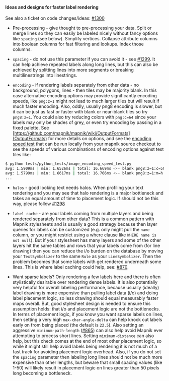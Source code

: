 #### Ideas and designs for faster label rendering

See also a ticket on code changes/ideas: [#1300](https://github.com/mapnik/mapnik/issues/1300)

* Pre-processing - give thought to pre-processing your data. Split or merge lines so they can easily be labeled nicely without fancy options like `spacing` (see below). Simplify vertices. Collapse attribute columns into boolean columns for fast filtering and lookups. Index those columns.

* `spacing` - do not use this parameter if you can avoid it - see [#1299](https://github.com/mapnik/mapnik/issues/1299). It can help achieve repeated labels along long lines, but this can also be achieved by splitting lines into more segments or breaking multilinestrings into linestrings. 

* `encoding` - if rendering labels separately from other data - no background, polygons, lines - then tiles may be majority blank. In this case alternative encoding options may provide significantly encoding speeds, like `png:z=1` might not lead to much larger tiles but will result if much faster encoding. Also, oddly, usually png8 encoding is slower, but it can be just as fast or faster with blank or near-blank tiles so try `png8:z=1`. You could also try reducing colors with `png:c=64` since your labels may only be shades of grey, or even try encoding by passing in a fixed palette. See [https://github.com/mapnik/mapnik/wiki/OutputFormats](OutputFormats) for more details on options, and see the [encoding speed test](https://github.com/mapnik/mapnik/blob/master/tests/python_tests/image_encoding_speed_test.py) that can be run locally from your mapnik source checkout to see the speeds of various combinations of encoding options against test tiles like:

```sh
$ python tests/python_tests/image_encoding_speed_test.py
avg: 1.5909ms | min: 1.6526ms | total: 16.669ms <-- blank png8:z=1:c=50:m=h
avg: 1.5799ms | min: 1.6617ms | total: 16.766ms <-- blank png8:z=1:m=h
...
```

* `halos` - good looking text needs halos. When profiling your text rendering and you may see that halo rendering is a major bottleneck and takes an equal amount of time to placement logic. If should not be this way, please follow [#1298](https://github.com/mapnik/mapnik/issues/1298)

* `label cache` - are your labels coming from multiple layers and being rendered separately from other data? This is a common pattern with Mapnik stylesheets and is usually a good strategy because then layer queries for labels can be customized (e.g. only might pull the `name` column, or you might restrict using a where clause like `WHERE name is not null`). But if your stylesheet has many layers and some of the other layers hit the same tables and rows that your labels come from (for line drawing) then you can reduce the i/o burden on the database by moving your `TextSymbolizer` to the same `Rule` as your `LineSymbolizer`. Then the problem becomes that some labels with get rendered underneath some lines. This is where label caching could help, see: [#870](https://github.com/mapnik/mapnik/issues/870).

* Want sparse labels? Only rendering a few labels here and there is often stylistically desirable over rendering dense labels. It is also potentially very helpful for overall labeling performance, because usually (ideally) label drawing is more expensive than pulling label data (i/o) and doing label placement logic, so less drawing should equal measurably faster maps overall. But, good stylesheet design is needed to ensure this assumption holds: that i/o and placement logic are not the bottlenecks. In terms of placement logic, if you know you want sparse labels on lines, then setting a very high `max-char-angle-delta` can help knock out labels early on from being placed (the default is `22.5`). Also setting an aggressive `minimum-path-length` ([#865](https://github.com/mapnik/mapnik/issues/)) can also help avoid Mapnik ever attempting to process short lines. Setting `minimum-distance` can also help, but this check comes at the end of most other placement logic, so while it might still help avoid labels being rendering it is not much of a fast track for avoiding placement logic overhead. Also, if you do not set the `spacing` parameter then labeling long lines should not be much more expensive than other lengths, but beware that small spacing values (like 1-50) will likely result in placement logic on lines greater than 50 pixels long becoming a bottleneck.